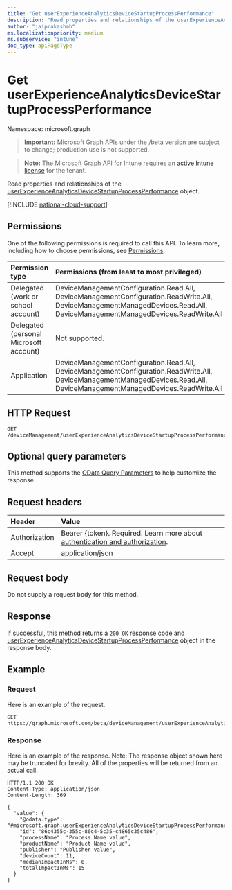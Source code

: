 ```yaml
---
title: "Get userExperienceAnalyticsDeviceStartupProcessPerformance"
description: "Read properties and relationships of the userExperienceAnalyticsDeviceStartupProcessPerformance object."
author: "jaiprakashmb"
ms.localizationpriority: medium
ms.subservice: "intune"
doc_type: apiPageType
---
```


# Get userExperienceAnalyticsDeviceStartupProcessPerformance

Namespace: microsoft.graph

> **Important:** Microsoft Graph APIs under the /beta version are subject to change; production use is not supported.

> **Note:** The Microsoft Graph API for Intune requires an [active Intune license](https://go.microsoft.com/fwlink/?linkid=839381) for the tenant.

Read properties and relationships of the [userExperienceAnalyticsDeviceStartupProcessPerformance](../resources/intune-devices-userexperienceanalyticsdevicestartupprocessperformance.md) object.

[!INCLUDE [national-cloud-support](../../includes/all-clouds.md)]

## Permissions
One of the following permissions is required to call this API. To learn more, including how to choose permissions, see [Permissions](/graph/permissions-reference).

|Permission type|Permissions (from least to most privileged)|
|:---|:---|
|Delegated (work or school account)|DeviceManagementConfiguration.Read.All, DeviceManagementConfiguration.ReadWrite.All, DeviceManagementManagedDevices.Read.All, DeviceManagementManagedDevices.ReadWrite.All|
|Delegated (personal Microsoft account)|Not supported.|
|Application|DeviceManagementConfiguration.Read.All, DeviceManagementConfiguration.ReadWrite.All, DeviceManagementManagedDevices.Read.All, DeviceManagementManagedDevices.ReadWrite.All|

## HTTP Request
<!-- {
  "blockType": "ignored"
}
-->
``` http
GET /deviceManagement/userExperienceAnalyticsDeviceStartupProcessPerformance/{userExperienceAnalyticsDeviceStartupProcessPerformanceId}
```

## Optional query parameters
This method supports the [OData Query Parameters](/graph/query-parameters) to help customize the response.

## Request headers
|Header|Value|
|:---|:---|
|Authorization|Bearer {token}. Required. Learn more about [authentication and authorization](/graph/auth/auth-concepts).|
|Accept|application/json|

## Request body
Do not supply a request body for this method.

## Response
If successful, this method returns a `200 OK` response code and [userExperienceAnalyticsDeviceStartupProcessPerformance](../resources/intune-devices-userexperienceanalyticsdevicestartupprocessperformance.md) object in the response body.

## Example

### Request
Here is an example of the request.
``` http
GET https://graph.microsoft.com/beta/deviceManagement/userExperienceAnalyticsDeviceStartupProcessPerformance/{userExperienceAnalyticsDeviceStartupProcessPerformanceId}
```

### Response
Here is an example of the response. Note: The response object shown here may be truncated for brevity. All of the properties will be returned from an actual call.
``` http
HTTP/1.1 200 OK
Content-Type: application/json
Content-Length: 369

{
  "value": {
    "@odata.type": "#microsoft.graph.userExperienceAnalyticsDeviceStartupProcessPerformance",
    "id": "86c4355c-355c-86c4-5c35-c4865c35c486",
    "processName": "Process Name value",
    "productName": "Product Name value",
    "publisher": "Publisher value",
    "deviceCount": 11,
    "medianImpactInMs": 0,
    "totalImpactInMs": 15
  }
}
```
